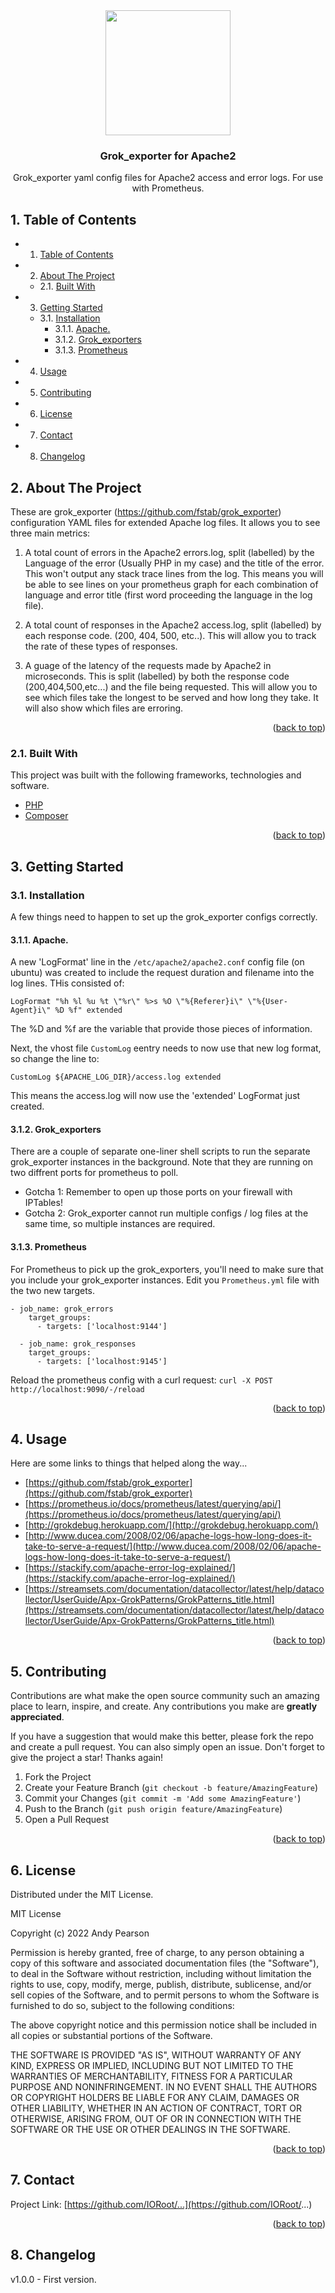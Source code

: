 
<div id="top"></div>

<div align="center">

<img src="https://svg-rewriter.sachinraja.workers.dev/?url=https%3A%2F%2Fcdn.jsdelivr.net%2Fnpm%2F%40mdi%2Fsvg%406.7.96%2Fsvg%2Fregex.svg&fill=%239A3412&width=200px&height=200px" style="width:200px;"/>

<h3 align="center">Grok_exporter for Apache2</h3>

<p align="center">
    Grok_exporter yaml config files for Apache2 access and error logs. For use with Prometheus.
</p>
</div>


##  1. <a name='TableofContents'></a>Table of Contents



* 1. [Table of Contents](#TableofContents)
* 2. [About The Project](#AboutTheProject)
	* 2.1. [Built With](#BuiltWith)
* 3. [Getting Started](#GettingStarted)
	* 3.1. [Installation](#Installation)
		* 3.1.1. [Apache.](#Apache.)
		* 3.1.2. [Grok_exporters](#Grok_exporters)
		* 3.1.3. [Prometheus](#Prometheus)
* 4. [Usage](#Usage)
* 5. [Contributing](#Contributing)
* 6. [License](#License)
* 7. [Contact](#Contact)
* 8. [Changelog](#Changelog)



##  2. <a name='AboutTheProject'></a>About The Project

These are grok_exporter (https://github.com/fstab/grok_exporter) configuration YAML files for extended Apache log files. It allows you to see three main metrics:

1. A total count of errors in the Apache2 errors.log, split (labelled) by the Language of the error (Usually PHP in my case) and the title of the error. This won't output any stack trace lines from the log.
This means you will be able to see lines on your prometheus graph for each combination of language and error title (first word proceeding the language in the log file).

2. A total count of responses in the Apache2 access.log, split (labelled) by each response code. (200, 404, 500, etc..). This will allow you to track the rate of these types of responses.

3. A guage of the latency of the requests made by Apache2 in microseconds. This is split (labelled) by both the response code (200,404,500,etc...) and the file being requested. This will allow you to see which files take the longest to be served and how long they take. It will also show which files are erroring.


<p align="right">(<a href="#top">back to top</a>)</p>



###  2.1. <a name='BuiltWith'></a>Built With

This project was built with the following frameworks, technologies and software.

* [PHP](https://php.net/)
* [Composer](https://getcomposer.org/)

<p align="right">(<a href="#top">back to top</a>)</p>





##  3. <a name='GettingStarted'></a>Getting Started


###  3.1. <a name='Installation'></a>Installation


A few things need to happen to set up the grok_exporter configs correctly.

####  3.1.1. <a name='Apache.'></a>Apache. 

A new 'LogFormat' line in the `/etc/apache2/apache2.conf` config file (on ubuntu) was created to include the request duration and filename into the log lines. THis consisted of:

```
LogFormat "%h %l %u %t \"%r\" %>s %O \"%{Referer}i\" \"%{User-Agent}i\" %D %f" extended
```
The %D and %f are the variable that provide those pieces of information.

Next, the vhost file `CustomLog` eentry needs to now use that new log format, so change the line to:

```
CustomLog ${APACHE_LOG_DIR}/access.log extended 
```

This means the access.log will now use the 'extended' LogFormat just created.

####  3.1.2. <a name='Grok_exporters'></a>Grok_exporters

There are a couple of separate one-liner shell scripts to run the separate grok_exporter instances in the background. Note that they are running on two diffrent ports for prometheus to poll. 

- Gotcha 1: Remember to open up those ports on your firewall with IPTables!
- Gotcha 2: Grok_exporter cannot run multiple configs / log files at the same time, so multiple instances are required.

####  3.1.3. <a name='Prometheus'></a>Prometheus

For Prometheus to pick up the grok_exporters, you'll need to make sure that you include your grok_exporter instances. Edit you `Prometheus.yml` file with the two new targets.

```
- job_name: grok_errors
    target_groups:
      - targets: ['localhost:9144']

  - job_name: grok_responses
    target_groups:
      - targets: ['localhost:9145']
```

Reload the prometheus config with a curl request: `curl -X POST http://localhost:9090/-/reload`


<p align="right">(<a href="#top">back to top</a>)</p>



##  4. <a name='Usage'></a>Usage

Here are some links to things that helped along the way...

- [https://github.com/fstab/grok_exporter](https://github.com/fstab/grok_exporter)
- [https://prometheus.io/docs/prometheus/latest/querying/api/](https://prometheus.io/docs/prometheus/latest/querying/api/)
- [http://grokdebug.herokuapp.com/](http://grokdebug.herokuapp.com/)
- [http://www.ducea.com/2008/02/06/apache-logs-how-long-does-it-take-to-serve-a-request/](http://www.ducea.com/2008/02/06/apache-logs-how-long-does-it-take-to-serve-a-request/)
- [https://stackify.com/apache-error-log-explained/](https://stackify.com/apache-error-log-explained/)
- [https://streamsets.com/documentation/datacollector/latest/help/datacollector/UserGuide/Apx-GrokPatterns/GrokPatterns_title.html](https://streamsets.com/documentation/datacollector/latest/help/datacollector/UserGuide/Apx-GrokPatterns/GrokPatterns_title.html)


<p align="right">(<a href="#top">back to top</a>)</p>



##  5. <a name='Contributing'></a>Contributing

Contributions are what make the open source community such an amazing place to learn, inspire, and create. Any contributions you make are **greatly appreciated**.

If you have a suggestion that would make this better, please fork the repo and create a pull request. You can also simply open an issue.
Don't forget to give the project a star! Thanks again!

1. Fork the Project
2. Create your Feature Branch (`git checkout -b feature/AmazingFeature`)
3. Commit your Changes (`git commit -m 'Add some AmazingFeature'`)
4. Push to the Branch (`git push origin feature/AmazingFeature`)
5. Open a Pull Request

<p align="right">(<a href="#top">back to top</a>)</p>



##  6. <a name='License'></a>License

Distributed under the MIT License.

MIT License

Copyright (c) 2022 Andy Pearson

Permission is hereby granted, free of charge, to any person obtaining a copy
of this software and associated documentation files (the "Software"), to deal
in the Software without restriction, including without limitation the rights
to use, copy, modify, merge, publish, distribute, sublicense, and/or sell
copies of the Software, and to permit persons to whom the Software is
furnished to do so, subject to the following conditions:

The above copyright notice and this permission notice shall be included in all
copies or substantial portions of the Software.

THE SOFTWARE IS PROVIDED "AS IS", WITHOUT WARRANTY OF ANY KIND, EXPRESS OR
IMPLIED, INCLUDING BUT NOT LIMITED TO THE WARRANTIES OF MERCHANTABILITY,
FITNESS FOR A PARTICULAR PURPOSE AND NONINFRINGEMENT. IN NO EVENT SHALL THE
AUTHORS OR COPYRIGHT HOLDERS BE LIABLE FOR ANY CLAIM, DAMAGES OR OTHER
LIABILITY, WHETHER IN AN ACTION OF CONTRACT, TORT OR OTHERWISE, ARISING FROM,
OUT OF OR IN CONNECTION WITH THE SOFTWARE OR THE USE OR OTHER DEALINGS IN THE
SOFTWARE.

<p align="right">(<a href="#top">back to top</a>)</p>



##  7. <a name='Contact'></a>Contact

Project Link: [https://github.com/IORoot/...](https://github.com/IORoot/...)

<p align="right">(<a href="#top">back to top</a>)</p>



##  8. <a name='Changelog'></a>Changelog

v1.0.0 - First version.
